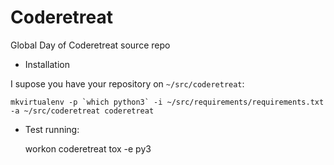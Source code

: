 # Coderetreat
Global Day of Coderetreat source repo

- Installation

I supose you have your repository on `~/src/coderetreat`:

    mkvirtualenv -p `which python3` -i ~/src/requirements/requirements.txt  -a ~/src/coderetreat coderetreat


- Test running:

    workon coderetreat
    tox -e py3